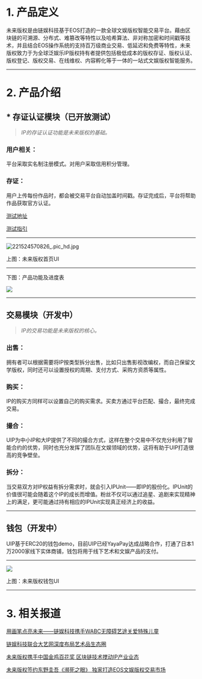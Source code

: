 # **1.   产品定义**

未来版权是由链娱科技基于EOS打造的一款全球文娱版权智能交易平台。藉由区块链的可溯源、分布式、难篡改等特性以及哈希算法、非对称加密和时间戳等技术，并且结合EOS操作系统的支持百万级商业交易、低延迟和免费等特性，未来版权致力于为全球泛娱乐IP版权持有者提供包括极低成本的版权存证、版权认证、版权登记、版权交易、在线维权、内容孵化等于一体的一站式文娱版权智能服务。

---

# **2.   产品介绍**

## * 存证认证模块（已开放测试）

>_IP的存证认证功能是未来版权的基础。_

### 用户相关：
平台采取实名制注册模式。对用户采取信用积分管理。

### 存证：
用户上传每份作品时，都会被交易平台自动加盖时间戳。存证完成后，平台将帮助作品获取官方认证。

[测试地址](https://ip.unlimitedip.com.cn/)

[测试指引](https://mp.weixin.qq.com/s/nv5Gy5GBAM6dNKl8uMb0NA)

___

![221524570826_.pic_hd.jpg](https://steemitimages.com/DQmfUxpGknfxJEvs5nx3gQR6mPv3UBNMMWMcFRhc7YzNryL/221524570826_.pic_hd.jpg)

上图：未来版权首页UI 
___
下图：产品功能及进度表

![](https://steemitimages.com/DQmQT6FgriYUuXRXXRahVKfwA1FtobkdSa3BAkxkfpD19AA/image.png)
___
## 交易模块（开发中）

>_IP的交易功能是未来版权的核心。_

### 出售：
拥有者可以根据需要将IP按类型拆分出售，比如只出售影视改编权，而自己保留文学版权，同时还可以设置授权的周期、支付方式、采购方资质等属性。

### 购买：
IP的购买方同样可以设置自己的购买需求。买卖方通过平台匹配、撮合，最终完成交易。

### 撮合： 
UIP为中小IP和大IP提供了不同的撮合方式，这样在整个交易中不仅充分利用了智能合约的优势，同时也充分发挥了团队在文娱领域的优势，这将有助于UIP打造很高的竞争壁垒。 

### 拆分：
当交易双方对IP权益有拆分需求时，就会引入IPUnit——即IP的股份化。IPUnit的价值很可能会随着这个IP的成长而增值。粉丝不仅可以通过追星、追剧来实现精神上的满足，更可能通过持有相应的IPUnit实现真正经济上的收益。

___

## 钱包（开发中）

UIP基于ERC20的钱包demo，目前UIP已经YayaPay达成战略合作，打通了日本1万2000家线下实体商铺，钱包将用于线下艺术和文娱产品的支付。

___

![](https://steemitimages.com/DQmc5sVWoTmeYVv7yZtqJUFV28QPRT6HvbD9mzhxAqDUWvS/image.png)

上图：未来版权钱包UI
___
# **3.  相关报道**

[用画笔点亮未来——链娱科技携手WABC无障碍艺途关爱特殊儿童](https://mp.weixin.qq.com/s__biz=MzI2NDk1OTI1MA==&mid=2247483894&idx=1&sn=9df22604e9dad9a17d607fea4da44a88&chksm=eaa5e58bddd26c9d3c07a40671b2033932b7afe9cc70036db317fd4154aa00738ed666c574ae&mpshare=1&scene=1&srcid=0424F7oQe7nNEBIEAG7ob228#rd)

[链娱科技联合大艺网深度布局艺术品生态圈](http://industry.caijing.com.cn/20180419/4439486.shtml)

[未来版权携手中国金鸡百花奖   区块链技术搅动IP产业业态](http://m.caijing.com.cn/api/show?contentid=4427389)

[未来版权签约东野圭吾《濒死之眼》 独家打造EOS文娱版权交易市场](http://tech.china.com/article/20170817/2017081750396.html)
